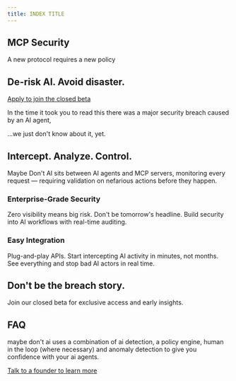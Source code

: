 ```yaml
---
title: INDEX TITLE
---
```


## MCP Security

A new protocol requires a new policy

## De-risk AI. Avoid disaster.

[Apply to join the closed beta](https://docs.google.com/forms/d/e/1FAIpQLSdBucCn0a0rVDUN3f_UqVbGoUH4bdGLRswrTjLQYbn_kiGWDw/viewform?usp=sharing&ouid=102603364126364003329)


In the time it took you to read this there was a major security breach caused by an AI agent,

…we just don't know about it, yet.

## Intercept. Analyze. Control.

Maybe Don't AI sits between AI agents and MCP servers, monitoring every request — requiring validation on nefarious actions before they happen.

### Enterprise-Grade Security

Zero visibility means big risk. Don't be tomorrow's headline. Build security into AI workflows with real-time auditing.

### Easy Integration

Plug-and-play APIs. Start intercepting AI activity in minutes, not months. See everything and stop bad AI actors in real time.

## Don't be the breach story.

Join our closed beta for exclusive access and early insights.

## FAQ

maybe don't ai uses a combination of ai detection, a policy engine, human in the loop (where necessary) and anomaly detection to give you confidence with your ai agents.

[Talk to a founder to learn more](https://zcal.co/kendallm/30min)
